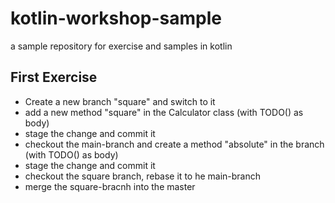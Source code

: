# kotlin-workshop-sample
a sample repository for exercise and samples in kotlin

## First Exercise

- Create a new branch "square" and switch to it
- add a new method "square" in the Calculator class (with TODO() as body)
- stage the change and commit it
- checkout the main-branch and create a method "absolute" in the branch (with TODO() as body)
- stage the change and commit it
- checkout the square branch, rebase it to he main-branch
- merge the square-bracnh into the master